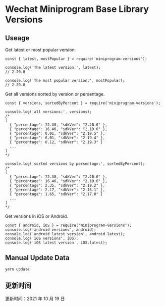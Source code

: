 
# Wechat Miniprogram Base Library Versions

## Useage

Get latest or most popular version:

```;
const { latest, mostPopular } = require('miniprogram-versions');

console.log('The latest version:', latest);
// 2.20.0

console.log('The most popular version:', mostPopular);
// 2.20.0

```

Get all versions sorted by version or persentage.

```
const { versions, sortedByPercent } = require('miniprogram-versions');

console.log('all versions:', versions);
/*
[
  { "percentage": 72.38, "sdkVer": "2.20.0" },
  { "percentage": 16.46, "sdkVer": "2.19.6" },
  { "percentage": 0.01, "sdkVer": "2.19.5" },
  { "percentage": 0.01, "sdkVer": "2.19.4" },
  { "percentage": 0.12, "sdkVer": "2.19.3" }
  ...
]
*/

console.log('sorted versions by persentage:', sortedByPercent);
/*
[
  { "percentage": 72.38, "sdkVer": "2.20.0" },
  { "percentage": 16.46, "sdkVer": "2.19.6" },
  { "percentage": 2.35, "sdkVer": "2.19.2" },
  { "percentage": 2.17, "sdkVer": "2.16.1" },
  { "percentage": 1.65, "sdkVer": "2.17.0" }
  ...
]
*/
```

Get versions in iOS or Android.

```
const { android, iOS } = require('miniprogram-versions');
console.log('android versions', android);
console.log('android latest version', android.latest);
console.log('iOS versions', iOS);
console.log('iOS latest version', iOS.latest);
```

## Manual Update Data

```
yarn update
```

## 更新时间

更新时间：2021 年 10 月 19 日
